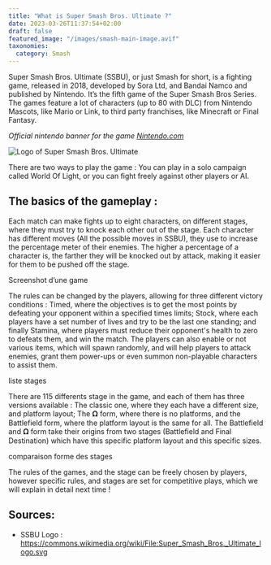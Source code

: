 ```yaml
---
title: "What is Super Smash Bros. Ultimate ?"
date: 2023-03-26T11:37:54+02:00
draft: false
featured_image: "/images/smash-main-image.avif"
taxonomies:
  category: Smash
---
```


Super Smash Bros. Ultimate (SSBU), or just Smash for short, is a fighting game, released in 2018, developed by Sora Ltd, and Bandai Namco and published by Nintendo. It’s the fifth game of the Super Smash Bros Series. The games feature a lot of characters (up to 80 with DLC) from Nintendo Mascots, like Mario or Link, to third party franchises, like Minecraft or Final Fantasy.

_Official nintendo banner for the game [Nintendo.com](https://www.nintendo.com/fr-ca/store/products/super-smash-bros-ultimate-switch/)_

![Logo of Super Smash Bros. Ultimate]("/static/images/ssbu-logo.png")

There are two ways to play the game : You can play in a solo campaign called World Of Light, or you can fight freely against other players or AI.

## The basics of the gameplay :

Each match can make fights up to eight characters, on different stages, where they must try to knock each other out of the stage. Each character has different moves (All the possible moves in SSBU), they use to increase the percentage meter of their enemies. The higher a percentage of a character is, the farther they will be knocked out by attack, making it easier for them to be pushed off the stage.

Screenshot d’une game

The rules can be changed by the players, allowing for three different victory conditions : Timed, where the objectives is to get the most points by defeating your opponent within a specified times limits; Stock, where each players have a set number of lives and try to be the last one standing; and finally Stamina, where players must reduce their opponent's health to zero to defeats them, and win the match.
The players can also enable or not various items, which will spawn randomly, and will help players to attack enemies, grant them power-ups or even summon non-playable characters to assist them.

liste stages

There are 115 differents stage in the game, and each of them has three versions available : The classic one, where they each have a different size, and platform layout; The 𝛀 form, where there is no platforms, and the Battlefield form, where the platform layout is the same for all. The Battlefield and 𝛀 form take their origins from two stages (Battlefield and Final Destination) which have this specific platform layout and this specific sizes.

comparaison forme des stages

The rules of the games, and the stage can be freely chosen by players, however specific rules, and stages are set for competitive plays, which we will explain in detail next time !

## Sources:

- SSBU Logo : https://commons.wikimedia.org/wiki/File:Super_Smash_Bros._Ultimate_logo.svg
